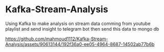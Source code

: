 # Kafka-Stream-Analysis
Using Kafka to make analysis on stream data comming from youtube playlist and send insight to telegram bot
then send this data to mongo db 



https://github.com/mahmoud1112/Kafka-Stream-Analysis/assets/90613144/192f36a0-ee05-4964-8687-14502ab77b6b

